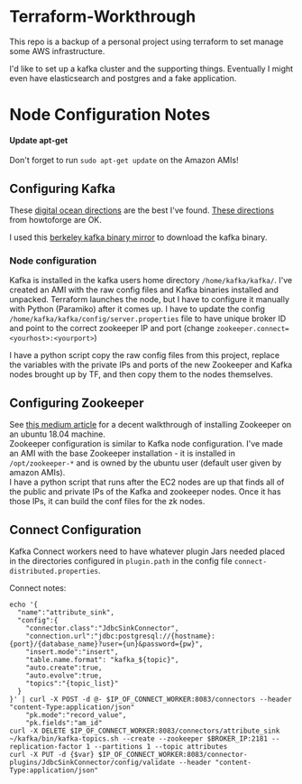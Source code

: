 # Terraform-Workthrough
This repo is a backup of a personal project using terraform to set manage some AWS infrastructure.

I'd like to set up a kafka cluster and the supporting things. Eventually I might even have elasticsearch and postgres and a fake application.

# Node Configuration Notes
#### Update apt-get  
Don't forget to run `sudo apt-get update` on the Amazon AMIs!

## Configuring Kafka
These [digital ocean directions](https://www.digitalocean.com/community/tutorials/how-to-install-apache-kafka-on-ubuntu-18-04) are the best I've found. [These directions](https://www.howtoforge.com/tutorial/ubuntu-apache-kafka-installation/) from howtoforge are OK.

I used this [berkeley kafka binary mirror](http://mirrors.ocf.berkeley.edu/apache/kafka/2.2.0/kafka_2.12-2.2.0.tgz) to download the kafka binary.

### Node configuration
Kafka is installed in the kafka users home directory `/home/kafka/kafka/`. I've created an AMI with the raw config files and 
Kafka binaries installed and unpacked. Terraform launches the node, but I have to configure it manually with Python (Paramiko) 
after it comes up. I have to update the config `/home/kafka/kafka/config/server.properties` file to have unique broker ID 
and point to the correct zookeeper IP and port (change `zookeeper.connect=<yourhost>:<yourport>`)

I have a python script copy the raw config files from this project, replace the variables with the private IPs and 
ports of the new Zookeeper and Kafka nodes brought up by TF, and then copy them to the nodes themselves.

## Configuring Zookeeper
See [this medium article](https://medium.com/@ryannel/installing-zookeeper-on-ubuntu-9f1f70f22e25) for a decent walkthrough of installing
Zookeeper on an ubuntu 18.04 machine.  
Zookeeper configuration is similar to Kafka node configuration. I've made an AMI with the base Zookeeper installation - it is installed in `/opt/zookeeper-*` and is owned by the ubuntu user (default user given by amazon AMIs).  
I have a python script that runs after the EC2 nodes are up that finds all of the public and private IPs of the Kafka and zookeeper nodes. Once it has those IPs, it can build the conf files for the zk nodes.

## Connect Configuration
Kafka Connect workers need to have whatever plugin Jars needed placed in the directories configured in `plugin.path` in the config file `connect-distributed.properties`. 

Connect notes:

    echo '{
      "name":"attribute_sink",
      "config":{
        "connector.class":"JdbcSinkConnector",
        "connection.url":"jdbc:postgresql://{hostname}:{port}/{database_name}?user={un}&password={pw}",
        "insert.mode":"insert",
        "table.name.format": "kafka_${topic}",
        "auto.create":true,
        "auto.evolve":true,
        "topics":"{topic_list}"
      }
    }' | curl -X POST -d @- $IP_OF_CONNECT_WORKER:8083/connectors --header "content-Type:application/json"
        "pk.mode":"record_value",
        "pk.fields":"am_id"
    curl -X DELETE $IP_OF_CONNECT_WORKER:8083/connectors/attribute_sink
    ~/kafka/bin/kafka-topics.sh --create --zookeeper $BROKER_IP:2181 --replication-factor 1 --partitions 1 --topic attributes
    curl -X PUT -d {$var} $IP_OF_CONNECT_WORKER:8083/connector-plugins/JdbcSinkConnector/config/validate --header "content-Type:application/json"
